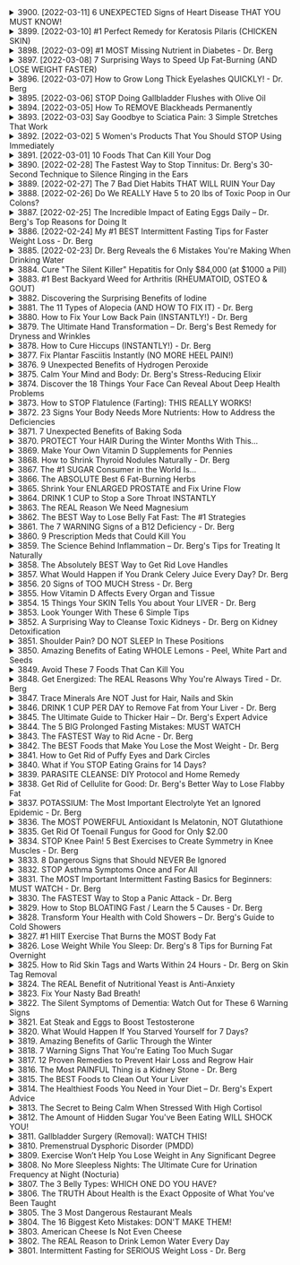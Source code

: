 <details>
<summary>3900. [2022-03-11] 6 UNEXPECTED Signs of Heart Disease THAT YOU MUST KNOW!</summary><br>

<a href="https://www.youtube.com/watch?v=bzAW-SNZj8A" target="_blank">
    <img src="https://img.youtube.com/vi/bzAW-SNZj8A/maxresdefault.jpg" 
        alt="[Youtube]" width="200">
</a>

### 小節歸納

#### 1. 核心主題  
- 心臟病是全球死亡率最高的疾病之一，需重視其早期症狀和預防。

#### 2. 主要觀念  
- **代償性心力衰竭**：初期無明顯症狀，但身體會通過增加血壓、保留鈉和水分來補償。常見症狀包括高血壓。
- **非代償性心力衰竭**：當心臟無法再代償時，會出現明顯症狀，如浮腫、呼吸困難等。

#### 3. 症狀（尤其是意外症狀）  
- 左臂或胸痛、背部疼痛。
- 咳嗽（因血液回流至肺部）。
- 白癡或记忆減退（心臟問題導致腦部供血不足）。
- 排尿量減少（身體保留鈉和水分）。
- 睡眠不足增加心臟病風險。

#### 4. 啓示與建議  
- **睡眠的重要性**：充足睡眠可降低心臟病風險，研究顯示午間小憩有益。
- **飲食調整**：
  - 減少精制碳水化合物攝取，避免氧化損傷和維生素E耗竭。
  - 补充tocatrinos（更高效的维生素E）以保護心血管健康。
  - 增加富含vitamin K2的食物攝取，有助於調控鈣質分布，保持動脈彈性。
- **低碳水飲食**：建議採用 ketogenic 饮食模式，改善心臟功能。

#### 5. 結論  
- 心臟病的早期防治需重視生活方式調整和營養補充。充足睡眠、健康飲食（如低碳水化合物飲食）和補充關鍵維生素（如vitamin E 和 K2）是降低風險的有效方法。

---

### 全文摘要

本文探討了心臟病作為全球主要殺手的背景下，其早期症狀及預防策略。文章強調了代償性與非代償性心力衰竭的概念，並指出睡眠不足、精制碳水化合物攝取過量等危險因素。建議通過增加睡眠時間、採用低碳水化合物飲食（如ketogenic diet）、補充tocatrinos和vitamin K2等方式來改善心血管健康。全文強調了生活方式調整和營養干預在心臟病防治中的重要性，並鼓勵讀者參考相關成功案例以獲得更多啟發。
</details>

<details>
<summary>3899. [2022-03-10] #1 Perfect Remedy for Keratosis Pilaris (CHICKEN SKIN)</summary><br>

<a href="https://www.youtube.com/watch?v=ZOIY8LfgKGI" target="_blank">
    <img src="https://img.youtube.com/vi/ZOIY8LfgKGI/maxresdefault.jpg" 
        alt="[Youtube]" width="200">
</a>

### 文章整理：角質瘤（Keratosis Pilaris）的成因與解決方案

#### 1. 核心主題  
- 角質瘤（Keratosis Pilaris, KP）是一种常见的皮肤问题，表现为皮肤粗糙、 bumps on the arms and legs.  
- 文章探讨了KP的成因及其与代谢和激素因素的关系，并提出了解决方法。

#### 2. 主要觀念  
- KP与高胰岛素血症（hyperinsulinemia）、omega-6脂肪酸过量、维生素A缺乏以及雌激素 dominance密切相关。  
- KP的发生涉及炎症反应，需通过调节饮食和补充特定营养素来改善。

#### 3. 問題原因  
- **代谢因素**：  
  - 高胰岛素血症：与高碳水化合物饮食、频繁进食、压力（导致皮质醇升高）及omega-6脂肪酸过量有关。  
- **脂肪酸失衡**：  
  - 过量摄入omega-6脂肪酸（如玉米油、豆油、菜籽油），导致omega-6与omega-3的比例失衡，引发炎症。  
- **维生素缺乏**：  
  - 维生素A缺乏影响皮肤健康，导致角质代谢异常。  
- **激素因素**：  
  - 雌激素 dominance（如服用避孕药或怀孕）可能加重KP。

#### 4. 解决方法  
- **补充cod肝油**：  
  - 富含omega-3脂肪酸、维生素A和D，有助于降低omega-6/omega-3比例、改善皮肤健康、抗炎及调节胰岛素水平。  
- **调整饮食**：  
  - 减少高碳水化合物食物和加工食品的摄入，避免频繁进食。  
  - 减少omega-6脂肪酸的摄入，增加omega-3脂肪酸（如鱼油、亚麻籽油）的摄取。  
- **管理压力**：  
  - 通过运动、冥想等方式减轻压力，降低皮质醇和胰岛素水平。  
- **改善肝脏健康**：  
  - 优化肝脏功能有助于调节激素和代谢。

#### 5. 健康建議  
- 使用高品質cod肝油（可通过 capsules form服用）。  
- 调整饮食结构，减少omega-6脂肪酸的摄入，增加omega-3脂肪酸。  
- 管理压力，保持心理健康。  
- 监测激素变化（如避孕药使用）对皮肤的影响。

#### 6. 結論  
- KP不仅是皮肤问题，更反映体内代谢和激素失衡。通过补充cod肝油、调整饮食及生活方式，可以有效改善症状并预防复发。
</details>

<details>
<summary>3898. [2022-03-09] #1 MOST Missing Nutrient in Diabetes - Dr. Berg</summary><br>

<a href="https://www.youtube.com/watch?v=P-z4_d0BAPE" target="_blank">
    <img src="https://img.youtube.com/vi/P-z4_d0BAPE/maxresdefault.jpg" 
        alt="[Youtube]" width="200">
</a>

### Introduction  
- The article discusses the importance of potassium in managing blood sugar levels, particularly for individuals with diabetes.  
- It highlights how potassium deficiency can contribute to health issues and how increasing potassium intake can help stabilize blood sugars and reduce reliance on medication.  

---

### Key Concepts  
1. **Role of Potassium**:  
   - Potassium is essential for maintaining proper electrolyte balance and supporting cellular function, particularly in muscle and nerve cells.  
   - It plays a critical role in regulating blood sugar levels by influencing insulin sensitivity and glucose metabolism.  

2. **Diabetes and Potassium Deficiency**:  
   - Diabetic individuals often experience potassium deficiency due to factors like stress, diuretics, and high cortisol levels.  
   - Chronic conditions such as diabetes exacerbate potassium depletion, leading to unstable blood sugar levels.  

3. **Sources of Potassium**:  
   - High-potassium foods include avocados, melons, leafy greens (e.g., spinach), beet tops, and electrolyte powders (if free from hidden sugars).  

---

### Causes of Potassium Deficiency  
1. **Dietary Factors**:  
   - Limited intake of potassium-rich foods such as vegetables and fruits.  
   - Relying on processed foods that are low in potassium.  

2. **Medications**:  
   - Diuretics prescribed for high blood pressure can lead to potassium loss.  

3. **Stress**:  
   - High cortisol levels due to chronic stress contribute to potassium depletion.  

4. **Exercise**:  
   - Intense physical activity increases sweat and urine loss, leading to potassium deficiency.  

---

### Solutions and Recommendations  
1. **Increase Potassium Intake**:  
   - Incorporate potassium-rich foods into the diet, such as avocados, leafy greens, and melons (if tolerated).  
   - Consider high-quality electrolyte powders that do not contain hidden sugars or maltodextrin.  

2. **Monitor Blood Sugar Levels**:  
   - Regularly monitor blood sugar levels to assess the impact of dietary changes and potassium supplementation.  

3. **Avoid Hidden Sugars**:  
   - Be cautious of processed foods and supplements (e.g., electrolyte powders) that may contain hidden sugars or low-quality additives.  

4. **Consult Healthcare Providers**:  
   - Work with healthcare professionals to address underlying conditions, such as high blood pressure or diabetes, that may contribute to potassium deficiency.  

---

### Conclusion  
- Potassium is a vital mineral for maintaining stable blood sugar levels and overall health, especially for individuals with diabetes.  
- Addressing potassium deficiency through dietary changes and targeted supplementation can help reduce reliance on medication and improve long-term health outcomes.  
- Further research and awareness are needed to emphasize the importance of potassium in managing chronic conditions like diabetes.
</details>

<details>
<summary>3897. [2022-03-08] 7 Surprising Ways to Speed Up Fat-Burning (AND LOSE WEIGHT FASTER)</summary><br>

<a href="https://www.youtube.com/watch?v=yKx8GaMWX9o" target="_blank">
    <img src="https://img.youtube.com/vi/yKx8GaMWX9o/maxresdefault.jpg" 
        alt="[Youtube]" width="200">
</a>

### 文章整理：促進脂肪燃燒與整體健康的關鍵策略

#### 核心主題
- 本文探討了多種促進脂肪燃燒和改善整體健康的策略，涵蓋飲食調整、生活習慣及營養攝取等方面。
- 强調通過科學方法改進代謝功能和胰島素抵抗，以實現持久的體重管理和健康提升。

#### 主要觀念
1. **酮genesis Diet (生酮飲食) 的重要性**
   - 生酮飲食作為一種有效的脂肪燃燒策略，通過降低碳水化合物攝取來提高酮体水平。
2. **Intermittent Fasting（間歇性斷食）的作用**
   - 间歇性断食可增強代謝健康，改進胰島素敏感性，並促進脂肪適應。
3. **Nutrient-Dense Foods（營養密集食物）的價值**
   - 擁有豐富nutrients的食物能幫助提高整體健康，並在不增加卡路里攝取的情況下實現減重。

#### 問題原因
1. **現代飲食結構的劣勢**
   - 西式飲食常缺乏營養密度，導致代謝失衡和肥胖問題。
2. **斷食初期的挑戰**
   - 初學者在斷食過程中易受 cravings 和能量不足影響，降低堅持意願。
3. **生酮飲食的誤用**
   - 遊牧式酮 genesis（dirty keto）忽略了食物品質，可能對健康造成隱性危害。

#### 解決方法
1. **優化生酮飲食計劃**
   - 初期增加脂肪攝取以延長斷食時間，提升身體適應能力。
   - 中后期減少額外脂肪添加，逐步降低依賴。
2. **策略性地實施間歇性斷食**
   - 適當延长 fasting period 以激發 fat oxidation 和代謝修復。
3. **選擇高營養密度食物**
   - 縮別優質蛋白源、健康脂肪和微量營養素豐富的食物，避免低nutrient-density食品。
4. **監測進度並保持一致性**
   - 使用血酮試紙等工具追蹤代謝變化，確保飲食計劃的連續性。

#### 健康建議
1. **初期斷食支持**
   - 推荐在斷食初期攝取足夠脂肪以提供能量來源，避免因能量不足而中斷計劃。
2. **生酮飲食的階段性調整**
   - 初期增加脂肪攝取，中期逐步降低，最終達到 fat adaptation。
3. **均衡營養攝取**
   - 選擇高品質食物，確保微量營養素充足，避免因營養不足影響健康。

#### 結論
- 本文強調了科學飲食和生活方式在脂肪燃燒和整體健康中的關鍵作用。
- 通過合理的生酮飲食、間歇性斷食和優質營養攝取，可有效改善代謝功能，實現持久的體重管理和健康目標。
</details>

<details>
<summary>3896. [2022-03-07] How to Grow Long Thick Eyelashes QUICKLY! - Dr. Berg</summary><br>

<a href="https://www.youtube.com/watch?v=YhNPTRKLHXc" target="_blank">
    <img src="https://img.youtube.com/vi/YhNPTRKLHXc/maxresdefault.jpg" 
        alt="[Youtube]" width="200">
</a>

### 核心主題  
- 論述眼睫毛生長與營養因素之間的關聯，特別是微量礦物質（尤其是鋅）和某些特定成分（如沒食子酸、蓖麻油）在促進眼睫毛生長中的作用。

---

### 主要觀念  
1. **關鍵分子的作用**：前列腺素F2α（PGF2α）是一種與毛髮生長密切相關的信號分子，其缺乏會導致眼睫毛稀疏或掉落。  
2. **微量礦物質的重要性**：鋅是合成前列腺素F2α的必需元素，且參與多個生理過程，包括免疫功能、皮膚健康和激素生成。  
3. **天然成分的功效**：沒食子酸（Resorcinol）和蓖麻油被證實可以補充前列腺素 deficiencies，促進眼睫毛的生長和增厚。

---

### 問題原因  
1. **微量礦物質缺乏**：鋅攝取不足會影響前列腺素F2α的合成，導致眼睫毛健康問題。  
2. **前列腺素 deficiency**：由鋅缺乏或某些藥物（如阿司匹林）引起的前列腺素 deficiency 會抑制毛髮生長。  

---

### 解決方法  
1. **補充鋅劑**：通過均衡飲食或高品質的微量礦物質補充劑來攝取足夠的鋅，以支持前列腺素F2α的合成。  
2. **使用沒食子酸**：該成分可幫助補充前列腺素 deficiency，促進眼睫毛生長。  
3. **外用蓖麻油**：作為一種天然 moisturizer 和護理產品，蓖麻油被廣泛用於改善眼睫毛健康。  

---

### 健康建議  
1. **飲食調整**：增加富含鋅的食物攝取，如瘦肉、家禽、海產（特別是牡蠣）、豆類和堅果。  
2. **選擇高品質補充劑**：優先選用含有豐富微量礦物質的補充劑，而非單一成分產品。  
3. **外用護理**：定期使用蓖麻油塗抹眼睫毛根部，以促進生長和增厚。  

---

### 總結  
本文強調了微量礦物質（尤其是鋅）和特定天然成分在改善眼睫毛健康中的重要作用。通過補充這些關鍵營養素並配合外用護理，可以有效解決因前列腺素 deficiency 和微量元素缺乏導致的眼睫毛問題。
</details>

<details>
<summary>3895. [2022-03-06] STOP Doing Gallbladder Flushes with Olive Oil</summary><br>

<a href="https://www.youtube.com/watch?v=8v9zz0f6Iz4" target="_blank">
    <img src="https://img.youtube.com/vi/8v9zz0f6Iz4/maxresdefault.jpg" 
        alt="[Youtube]" width="200">
</a>

### 小節整理： gallbladder flush, 石頭 flushing, 健康風險, 飲食建議, 藥物影響, 生理机制, 低脂飲食的影響, 高血糖/胰島素抵抗的影響, 慶 cortical steroid 的影響, 胆固醇藥物的影響, 肝臟健康的重要性

小節：

- **核心主題**:
    - 探讨 gallbladder flush 的效果及其对身体的影响。
    - 分析 gallstone 形成的原因及相关的健康风险。

- **主要觀念**:
    - Gallstones 形成的主要原因是膽固醇濃度过高且缺乏足夠的 bile salts。
    - 膳食中脂肪、蛋白質和胃酸能夠促進 bile 的分泌，從而幫助消化和降低 gallstone 的風險。

- **問題原因**:
    - 長期使用低脂飲食導致脂肪攝取不足，影響 bile 的正常生產與釋放。
    - 高血糖或胰島素抵抗會增加脂肪肝風險，影響 bile 的生成。
    - 慶 cortical steroid（如 prednisone）的使用會增加 gallstone 的風險。
    - 胆固醇降低藥物（如 statins）可能降低膽汁中 cholesterol 的含量，增加 gallstone 形成的可能性。

- **健康建議**:
    - 避免過量攝取低脂飲食，應適當攝入脂肪以促進 bile 的正常功能。
    - 管理血糖和胰島素水平，預防脂肪肝的形成。
    - 減少不必要的藥物使用，特別是影響 bile 生產的藥物如 prednisone 和 statins。

- **解決方法**:
    - 增加膳食中健康脂肪的攝取，如橄欖油、魚油等。
    - 使用純化的膽鹽來幫助分解和預防 gallstones。
    - 管理壓力，避免長期使用 corticosteroids。
    - 定期進行肝臟健康檢查，特別是有肥胖或糖尿病史的人群。

- **結論**:
    - Gallbladder flush 的效果有限，並且可能帶來健康風險，不應濫用。
    - 預防 gallstones 應注重大便、飲食結構的調整以及藥物使用的管理。
</details>

<details>
<summary>3894. [2022-03-05] How To REMOVE Blackheads Permanently</summary><br>

<a href="https://www.youtube.com/watch?v=LNCtw7hHTTI" target="_blank">
    <img src="https://img.youtube.com/vi/LNCtw7hHTTI/maxresdefault.jpg" 
        alt="[Youtube]" width="200">
</a>

### 重 要 文 章 紹 要

---

#### **核心主題**
本文探討了黑頭粉刺和白頭粉刺（以下簡稱為「丘疹」）的成因、加重因素及其綜合管理策略。文章強調了從內在調整入手的重要性，特別是飲食結構的改變，以降低炎症反應並改善皮膚健康。

---

#### **主要觀念**
1. **丘疹的定義與性質**：
   - 丘疹是由皮脂腺分泌過多、角蛋白堵塞及毛囊細菌感染所引起的。
   - 它們通常與炎癥反應有關，且易受外來環境因素影響。

2. **關鍵病理機制**：
   - 炎性反應：炎症是丘疹形成和惡化的核心環節。
   - 皮脂腺功能亢進：過度分泌油脂導致毛孔堵塞。
   - 氧化應激：自由基的過多生成會加重皮膚問題。

---

#### **問題原因**
1. **飲食相關因素**：
   - 高糖高澱粉類食物（精制碳水化合物）：可提高血糖水平，刺激胰島素分泌，從而誘導皮脂腺活躍。
   - 乳制品：含有多種激素及脂肪，可能加重炎症反應。
   - ω-6脂肪酸：尤其是玉米油、棉籽油等，會促進炎癥生成。

2. **其他生活方式因素**：
   - 高壓力狀態：會增加皮質醇分泌，影響皮膚健康。
   - 不當的護理習慣：如过度清潔或使用刺激性化妝品。

---

#### **解決方法**
1. **飲食調整**：
   - 減少精制碳水化合物攝取，控制血糖水平。
   - 消除乳制品，降低激素干擾。
   - 降低ω-6脂肪酸攝入，增加ω-3脂肪酸（如魚油、亞麻籽油）以平衡脂肪酸比例。

2. **功能性油脂的補充**：
   - 紫蘇油（Borage Oil）：富含γ-亞麻酸（GLA），具有抗炎作用，可幫助分解皮脂栓，降低氧化應激。

3. **生活方式改善**：
   - 管理壓力：通过運動、冥想等方式降低皮質醇水平。
   - 選擇適合的護膚產品：避免刺激性成分，保持皮膚清潔與 hydration.

---

#### **健康建議**
1. 減少精制碳水化合物攝取，如甜食、白面包等。
2. 消除乳制品，尤其是商業化 dairy 產品。
3. 替代ω-6脂肪酸為主要來源的食用油，改用橄榄油或富含ω-3的油脂。
4. 补充富含GLA的功能性油，如紫蘇油，以支持皮膚健康。
5. 增加魚類攝取，如三文魚、沙丁魚等，以獲取ω-3脂肪酸。

---

#### **結論**
丘疹的形成與炎癥反應密切相關，而飲食結構尤其是碳水化合物、乳制品及脂肪酸的比例，對皮膚健康有顯著影響。通過調整飲食、補充功能性油脂及改善生活習慣，可有效預防和治療丘疹，從而促進整體皮膚健康。

--- 

此文章強調了「治癒從內在開始」的理念，提供了具體可行的飲食與生活方式建議，為丘疹患者提供了一個 комплекс 的管理方案。
</details>

<details>
<summary>3893. [2022-03-03] Say Goodbye to Sciatica Pain: 3 Simple Stretches That Work</summary><br>

<a href="https://www.youtube.com/watch?v=Htiz00ktAM4" target="_blank">
    <img src="https://img.youtube.com/vi/Htiz00ktAM4/maxresdefault.jpg" 
        alt="[Youtube]" width="200">
</a>

### 文章整理：Sciatica 祛除三步驟法

#### 1. 核心主題
- 本文介紹了一種針對sciatica（坐骨神經痛）的三步驟治療方法，強調通過物理療法和自我護理來緩解症狀。

#### 2. 主要觀念
- Sciatica是一種由坐骨神經受壓或炎症引起的疼痛症狀，通常影響腿部後方。
- 治疗sciatica的關鍵在於解除神經壓力並恢復周圍組織的功能。

#### 3. 問題原因
- 坐骨神經受壓：可能由於椎間盤突出、 позвоночникаxia錯位或肌肉痙攣等原因。
- 神經炎症：導致神經敏感和疼痛擴散。

#### 4. 解決方法
##### 第一步驟：解除椎體壓力
- **目的**：通過調整椎骨位置來減輕坐骨神經的壓力。
- **執行方式**：
  - 使用指 pressure 在sciatica 神經出口處（通常是骶髂關節附近）施加穩定性按壓。
  - 持續數秒至疼痛緩解。

##### 第二步驟：刺激對側神經
- **目的**：激發神經的自我修復機制，平衡神經功能。
- **執行方式**：
  - 在對側臀部和腿部後方施加壓力，從骶髂關節開始向下按摩至腳踝。
  - 重點按壓敏感區域，以促進神經恢復。

##### 第三步驟：拉伸受影響的肌肉群
- **目的**：放鬆痙攣的肌肉，增加活動範圍。
- **執行方式**：
  - 拉伸手術側的股四頭肌（大腿前方肌肉），每次保持5秒鐘，重複五次。

#### 5. 健康建議
- **姿勢管理**：避免久坐或長時間保持同一姿勢，定期活動身體。
- **運動習慣**：進行低衝擊力的有氧運動，如游泳或騎車，以增強核心肌群並改善姿勢。
- **飲食調整**：攝取富含omega-3脂肪酸的食物，以降低炎症反應。

#### 6. 結論
- 本文提供了一種針對sciatica 的三步驟自我治療法，結合物理療法和健康生活習慣，可有效緩解症狀並預防復發。
- 治疗過程中需注意個體差異，必要時應諮詢專業醫療人員。
</details>

<details>
<summary>3892. [2022-03-02] 5 Women's Products That You Should STOP Using Immediately</summary><br>

<a href="https://www.youtube.com/watch?v=N0OLVZDKGcE" target="_blank">
    <img src="https://img.youtube.com/vi/N0OLVZDKGcE/maxresdefault.jpg" 
        alt="[Youtube]" width="200">
</a>

### 文章整理：有毒婦女用品的危害與替代方案

#### 核心主題
- **有毒婦女用品的健康危害**  
  - 描述了五種常見婦女用品中存在的有害化學物質及其潛在風險。
- **非毒性替代品的重要性**  
  - 强調尋找和使用安全、非毒性的產品以降低健康風險。

#### 主要觀念
1. **有毒婦女用品的危害**  
   - 活性化妝品（如緊致粉、指甲 polish 和去甲油）含有有害化學物質，可能導致神經系統 toxicity 和生殖器官損害。
   - 私密清潔產品破壞陰道菌群平衡，增加感染和婦科疾病的風險。
   - 化學脫毛劑和永久性染髮劑含有可能致癌的化學物質。

2. **健康危害的原因**  
   - 每日使用這些產品可能導致長期健康問題，如癌症、生殖系統紊亂和免疫功能下降。

3. **防禦措施與替代方案**  
   - 採用生態友好的非毒性產品。
   - 使用乳酸菌補充劑來恢復陰道微生物平衡。
   - 選擇自然脫毛方法（如拔毛、剃毛或使用安全的家用脫毛 creams）。

#### 問題原因
1. **有害化學物質的存在**  
   - 化妝品和個人護理產品中常見有毒化學物，如甲醛、對苯二胺和叔丁基酚。
2. **微生物平衡的破壞**  
   - 私密清潔產品改變陰道 pH 值，削弱自然防禦機制。
3. **缺乏消費者教育**  
   - 消費者往往不了解所用化妝品和護理產品中的有害成分。

#### 解決方法
1. **選擇安全產品**  
   - 選擇不含 harmful additives 的化妝品。
   - 使用植物ベース的脫毛 creams 和自然染髮劑。
2. **恢復陰道健康**  
   - 使用乳酸菌補充劑來重建陰道菌群平衡。
3. **限製有毒產品的使用**  
   - 减少使用永久性染髮劑，選擇漂白或 temporary 染色方法。

#### 健康建議
1. **閱讀成分標籤**  
   - 避免含有有害化學物質的產品。
2. **諮詢專業意見**  
   - 請教醫生或皮膚科醫生關於化妝品和護理用品的安全性。
3. **保持健康生活方式**  
   - 確保充足的睡眠、均衡飲食和定期運動，以增強免疫系統。

#### 總結
- **健康風險的嚴重性**  
  - 長期使用有毒婦女用品可能導致 serious 健康問題。
- **消費者責任的重要性**  
  - 消費者應主動尋找安全產品並避免有害成分。
- **未來行動方向**  
  - 推動更多研究和教育，幫助消費者做出更健康的選擇。

這篇文章強調了有毒婦女用品的潛在風險，並提供了實用的替代方案和健康建議，以幫助消費者降低健康風險。
</details>

<details>
<summary>3891. [2022-03-01] 10 Foods That Can Kill Your Dog</summary><br>

<a href="https://www.youtube.com/watch?v=apxk9RAEtAE" target="_blank">
    <img src="https://img.youtube.com/vi/apxk9RAEtAE/maxresdefault.jpg" 
        alt="[Youtube]" width="200">
</a>

### 核心主題
- 狗狗的飲食安全：介紹10種對狗狗有毒的食物和物質，強調主人需注意狗狗接觸這些物品的風險。

### 主要觀念
1. **食物毒性**：某些常見食物對人類無害，但對狗狗可能致命，原因是其代謝系統差異。
2. **環境管理**：家中的食品存放需妥善處理，以防止狗狗誤食有害物質。

### 問題原因
- 狗狗的消化和代謝能力與人類不同，導致某些食物成分成為毒素。
- 部分有毒物質在日常生活中常見，易被忽視其危害性。

### 解决方法
1. **識別有毒物質**：了解哪些食物對狗狗有害，如牛油果、咖啡、巧克力等。
2. **環境控制**：
   - 妮藏 Toxic Foods (如可可、raisins)。
   - 避免讓狗狗接觸酒精、鹽分過高的食品。
3. **急救措施**：若狗狗誤食有毒物質，立即就醫或聯絡獸醫師。

### 健康建議
1. 教育主人關於 Toxic Foods 的知識，防止意外發生。
2. 定期檢查家中是否有潛在危險的食品和物質。
3. 確保狗狗的食物來源安全，避免攝取人類食物。

### 具體實例
- **Avocado**：含毒物Persin，主要存在於果皮、果核及外層組織。
- **Chocolate**：含咖啡因及可可鹼（Theobromine），尤其是黑巧克力和烘焙ocolate毒性更高。
- **Grapes/Raisins**：含塔塔酸（Tartaric Acid），導致腎臟 failure。
- **Xylitol**：常見於無糖食品，會嚴重降低血糖，甚至致命。

### 結論
狗狗的飲食安全不容忽視，主人需提高對有毒食物的警覺性，妥善管理家中環境，並在緊急情況下採取適當措施。教育和預防是保障狗狗健康的关键。
</details>

<details>
<summary>3890. [2022-02-28] The Fastest Way to Stop Tinnitus: Dr. Berg's 30-Second Technique to Silence Ringing in the Ears</summary><br>

<a href="https://www.youtube.com/watch?v=3MDO8KB3zjk" target="_blank">
    <img src="https://img.youtube.com/vi/3MDO8KB3zjk/maxresdefault.jpg" 
        alt="[Youtube]" width="200">
</a>

### 文章重點整理

#### 核心主題
- **耳鳴（Tinnitus）** 的治療方法及其神經系統相關性。

---

#### 主要觀念
1. 耳鳴是一種感知聲音的主觀體驗，並非由外界聲源引起。
2. 耳鳴與聽覺神經及大腦聽覺皮層的功能異常有關。
3. 傳統治療方法可能有限，需探索其他可行方案。

---

#### 問題原因
1. **聽覺神經系統 malfunction**：耳鳴的根源在於第八cranial nerve（聽覺神經）與大腦聽覺 cortex 之間的信號傳遞異常。
2. **神經可塑性失衡**：長期耳鳴可能导致听覺神經的可塑性失衡，進而影響聲音處理能力。

---

#### 解決方法
1. **指節叩擊法（Tapping Technique）**：
   - 位置： occiput骨（後頭部 ridge）。
   - 方法：用指腹輕輕叩擊該區域，重複20次為一組，每日可執行多組。
   - 覺察效果：評分（0-10），連續評估直到耳鳴明顯減輕。

2. **benhofotamine（神經保護劑）**：
   - 前身為B族維生素。
   - 功能：改善神經功能，特別是有神經病變或胰島素抵抗的患者。

---

#### 健康建議
1. 耳鳴患者應及時就醫，查明病因。
2. 測試指節叩擊法並記錄變化，為治療提供數據支持。
3. 配合營養補充（如benhofotamine）以改善神經功能。

---

#### 結論
1. 指節叩擊法有效緩解部分患者的耳鳴症狀。
2. 耳鳴的治療需個體化，根據病因選擇合適方案。
3. 雖然此方法並非對所有患者有效，但值得試驗並結合其他治療手段。

---

### 全文要旨
本文介紹了耳鳴的成因、提出了一種新型的指節叩擊療法及其效果，並建議在必要時使用神經保護劑如benhofotamine。文章強調了個體化治療的重要性，並呼籲患者記錄症狀變化以評估療效。
</details>

<details>
<summary>3889. [2022-02-27] The 7 Bad Diet Habits THAT WILL RUIN Your Day</summary><br>

<a href="https://www.youtube.com/watch?v=0cQ_OSagZ1I" target="_blank">
    <img src="https://img.youtube.com/vi/0cQ_OSagZ1I/maxresdefault.jpg" 
        alt="[Youtube]" width="200">
</a>

### 文章整理：健康生活習慣的核心要素與改進策略

#### 1. 核心主題
- **健康生活的基石**：良好的生活習慣對整體健康和 wellbeing 負有重要影響。
- **常見不良習慣及其影響**：探討多種不良習慣，包括飲食、作息及環境因素，並分析其對健康的負面影響。

#### 2. 主要觀念
- **飲食習慣的重要性**：
  - 避免夜間零食，以維持血糖穩定和酮症狀態。
  - 最後一餐建議富含營養，避免空 calorie 食物。
  
- **光線曝露的影響**：
  - 藍光暴露干擾褪黑激素分泌，影響睡眠品質。
  - 紫外線及紅外線的平衡對健康的重要性。

- **外界環境因素**：
  - 外食風險：潛藏的有害添加物（如MSG）和高omega-6脂肪攝取。
  - 購物時的飢餧效應： Hunger 导致購買不當食物。

#### 3. 問題原因
- **不良飲食習慣**：
  - 夜間零食導致血糖波動和胰島素抵抗。
  
- **光線干擾**：
  - 藍光抑制褪黑激素，影響睡眠結構。
  
- **環境暴露**：
  - 餐館食品常含不健康成分，增加身體負擔。

#### 4. 解決方法
- **飲食調整**：
  - 減少夜間零食攝取，建議最後一餐食用富含營養的食物。
  
- **光線管理**：
  - 减少白天藍光曝露，尤其避免睡前使用電子產品。
  
- **環境控制**：
  - 自備健康食材外出就餐，降低隱性風險。

#### 5. 健康建議
- **飲食策略**：
  - 選擇營養密度高的食物，避免空 calorie 摂取。
  - 減少夜間零食，保持血糖穩定。

- **光線曝露**：
  - 多接觸自然光以促進褪黑激素分泌。
  - 使用防藍光眼鏡或 설정螢幕滤色器來降低藍光干擾。

- **購物習慣**：
  - 食前進食，避免飢餧導致的衝動性購買。
  
- **就規則**：
  - 睡前三十分鐘關閉電子產品，創造無光環境。

#### 6. 結論
- 良好的生活習慣需要多方面的調整與堅持。從飲食、作息到環境管理，每個環節都至關重要。透過了解問題的來源和影響，可更有針對性地制定改善策略，提升整體健康水平。
</details>

<details>
<summary>3888. [2022-02-26] Do We REALLY Have 5 to 20 lbs of Toxic Poop in Our Colons?</summary><br>

<a href="https://www.youtube.com/watch?v=D1PmXfvCRd4" target="_blank">
    <img src="https://img.youtube.com/vi/D1PmXfvCRd4/maxresdefault.jpg" 
        alt="[Youtube]" width="200">
</a>

### 文章整理與結構化匯整

---

#### **核心主題**
- 肠道健康与消化系统的动态活动。
- 解除便秘和腹泻的关键在于饮食调整。
- 微生物群、纤维摄入及 bile salts 对消化的重要性。

---

#### **主要觀念**
1. **腸道微生態平衡**：  
   - 益生菌（如 Sauerkraut 和 Kefir）有助于维持肠道微生物群的多样性。  
   - 肠道中的微生物将未被吸收的食物残渣转化为短链脂肪酸，为结肠提供能量，并调节血糖水平。

2. **消化系统的分區功能**：  
   - 小腸負責吸收營養素（如胺基酸、脂肪酸、維生素和礦物質）。  
   - 大腸則利用微生物發酵未被吸收的碳水化合物，並重吸收水分和鹽分。  

3. **消化液的作用**：  
   - 胆汁鹽由肝臟產生，幫助消化脂肪，並為大便提供顏色（棕色）。缺乏膽汁鹽可能導致便秘或大便顏色變淡。  
   - 水分重吸收影響糞便的形狀和 consistency。

4. **膳食纖維的重要性**：  
   - 多樣化的蔬菜纖維可促進腸道蠕動和微生物多樣性，預防便秘。  

---

#### **問題原因**
1. **飲食不良**：  
   - 過於依賴精制食品和缺乏膳食纖維會干擾腸道蠕動和微生物平衡。  
   - 持續攝入高碳水化合物可能導致胰腺疲勞，影響消化酶的分泌。

2. **膽汁鹽不足**：  
   - 肝臟功能受影響（如脂肪肝）可能导致膽汁鹽生成不足，進而影響脂肪 digestion 和腸道健康。

3. **胃酸缺乏**：  
   - 隨著年齡增長或其他健康問題，胃酸分泌可能不足，影響食物消化和營養吸收。  

4. **微生物失衡**：  
   - 益生菌不足或有害菌過多會擾亂腸道功能，導致 constipation 或其他消化問題。

---

#### **解決方法**
1. **飲食調整**：  
   - 增加蔬菜攝取，特別是高纤维蔬菜（如菠菜、西兰花和羽衣甘蓝）。  
   - 确保飲食中包含多種纖維來源以促進微生物多樣性。  

2. **增加膽汁鹽**：  
   - 通過攝取健康脂肪和瘦肉蛋白刺激肝臟生成更多膽汁鹽。  

3. **補充益生菌**：  
   - 通過食物（如 Sauerkraut 和 Kefir）或高品質益生菌サプリメント來恢復腸道微生物平衡。  

4. **改善胃酸分泌**：  
   - 遊離食鹽攝取可幫助增強胃酸生產，但需注意不過量。  

5. **使用自然通便劑**：  
   - 如果飲食調整和益生菌無效，可以考慮使用.herbal laxatives（如loe vera或芦荟）來輕度促進腸道蠕動。

---

#### **健康建議**
1. 定期攝取多種蔬菜以維持腸道微生物的多樣性。  
2. 減少精制糖和高碳水化合物食物，以避免胰腺疲勞和消化酶不足。  
3. 確保足夠的膽汁鹽攝入，以促進脂肪 digestion 和腸道健康。  
4. 考慮補充益生菌サプリメント，但選擇能夠耐胃酸的高品質產品。  
5. 如果 constipation 持續存在，檢查肝臟功能和膽汁鹽水平。  

---

#### **結論**
- 解除便秘或腹泻的核心在於飲食的調整和腸道健康的維護。  
- 膳食纖維、益生菌、膽汁鹽和胃酸都是影響腸道健康的關鍵因素。  
- 適當的飲食和補充劑可以有效改善消化系統的功能，但需根據個人情況調整。
</details>

<details>
<summary>3887. [2022-02-25] The Incredible Impact of Eating Eggs Daily – Dr. Berg's Top Reasons for Doing It</summary><br>

<a href="https://www.youtube.com/watch?v=--Rx7EZyC7s" target="_blank">
    <img src="https://img.youtube.com/vi/--Rx7EZyC7s/maxresdefault.jpg" 
        alt="[Youtube]" width="200">
</a>

### 核心主題  
- EGGS AS A NUTRITIONAL SUPERFOOD  
- THE HEALTH BENEFITS AND MISCONCEPTIONS SURROUNDING EGG CONSUMPTION  

---

### 主要觀念  
1. **NUTRITIONAL COMPOSITION OF EGGS**  
   - Eggs are rich in high-quality protein, essential amino acids, and various vitamins (A, D, K2) and minerals.  
   - They contain significant amounts of choline, carotenoids (lutein and zeaxanthin), and B vitamins.  

2. **HEALTH BENEFITS OF EGGS**  
   - Eggs improve brain function due to choline content.  
   - They support cardiovascular health by increasing HDL cholesterol and providing vitamin K2, which prevents arterial calcification.  
   - Eggs enhance eye health through carotenoids like lutein and zeaxanthin.  

3. **MYTHS AND MISCONCEPTIONS**  
   - Early studies linking egg consumption to heart disease were flawed due to methodological weaknesses.  
   - Eggs do not significantly raise LDL cholesterol in most individuals.  

---

### 問題原因  
- Previous studies suggesting a link between egg consumption and heart disease relied on weak methodologies, such as poorly designed questionnaires, leading to misleading conclusions.  
- Misunderstandings about the role of dietary cholesterol in heart health have contributed to negative perceptions of eggs.  

---

### 解決方法  
1. **CHOOSING QUALITY EGGS**  
   - Opt for free-range or pastured eggs to ensure higher nutrient content (e.g., omega-3 fatty acids and carotenoids).  

2. **CORRECT PREPARATION METHODS**  
   - Preserve nutritional value by avoiding excessive heat; poaching, over-easy, or gentle scrambling are recommended.  

---

### 健康建議  
1. **INCLUSION IN DIETS**  
   - Include 1-3 eggs daily depending on individual needs and health considerations.  

2. **COOKING TECHNIQUES**  
   - Use methods like poaching or gentle scrambling to maintain nutrient integrity.  

3. **ADDRESSING CHOLESTEROL CONCERNS**  
   - Focus on overall dietary patterns rather than singling out eggs; most people can safely consume eggs without negative health impacts.  

---

### 結論  
- Eggs are a nutrient-dense food offering numerous health benefits, particularly for brain and eye health, as well as cardiovascular function.  
- Previous concerns about egg consumption have been largely unfounded, and eggs should be considered a healthy addition to most diets when consumed in moderation and prepared properly.
</details>

<details>
<summary>3886. [2022-02-24] My #1 BEST Intermittent Fasting Tips for Faster Weight Loss - Dr. Berg</summary><br>

<a href="https://www.youtube.com/watch?v=KVmSxe5tYKg" target="_blank">
    <img src="https://img.youtube.com/vi/KVmSxe5tYKg/maxresdefault.jpg" 
        alt="[Youtube]" width="200">
</a>

### 文章整理：間歇性斷食與酮egenic飲食的綜合應用

#### 核心主題
- **間歇性斷食（Intermittent Fasting）** 與 **酮egenic飲食（Ketogenic Diet）** 的結合，用於改善代謝健康、肥胖症及 insulin resistance。
- 强調健康生活方式的重要性，特別是 nutrient-dense 食物的攝取。

#### 主要觀念
1. **Insulin Resistance 的影響**
   - 大部分人存在不同程度的胰島素抵抗，但常未被診斷。
   - 高碳水化合物飲食和不規則進餐模式加重 insulin resistance。
2. **酮egenic飲食的作用**
   - 低碳水化合物飲食能降低血糖水平，改善胰島素敏感性。
   - 酮體的生成促進脂肪燃燒，提升代謝健康。
3. **間歇性斷食的效果**
   - 拉長禁食時間（如16-20小時）可增強斷食效果。
   - 23小時斷食（OMAD，One Meal A Day）進一步提升代謝修復和脂肪適應能力。

#### 問題原因
- **現代飲食習慣**
  - 高糖、高精製碳水化合物攝取過量，導致胰島素抵抗。
  - 外食頻繁，食物營養密度低，且含大量不健康脂肪（如omega-6 和大豆油）。
- **缺乏運動與久坐**
  - 現代生活模式降低能量消耗，影響胰島素敏感性。

#### 解決方法
1. **飲食調整**
   - 採用酮egenic飲食：限制碳水化合物攝取，增加健康脂肪和蛋白質。
   - 控制餐次：避免頻繁進食，推薦每日一至兩餐。
2. **間歇性斷食**
   - 初期可從16小時禁食開始，逐步提升至20-23小時。
   - 選擇每日一餐（OMAD）以最大限度地增強斷食效果。
3. **飲食質控**
   - 自制餐點，選擇 nutrient-dense 食物，如蛋、鮭魚、草饲牛肉和大量蔬菜。
   - 避免外食，減少不健康油脂攝入。

#### 健康建議
1. **逐步實施計劃**
   - 從短時間禁食開始（如12小時），逐步增加禁食時長。
   - 減少碳水化合物攝取，初期可能需要低GI食物過渡。
2. **監測與調整**
   - 定期追蹤血糖、血胰島素和酮體水平。
   - 根據進展調整飲食結構，避免短期脫軌影響長期效果。
3. **生活方式整合**
   - 結合運動，特別是力量訓練，增肌促代謝。
   - 保持充足睡眠，管理壓力，以維持整體健康。

#### 總結
- 間歇性斷食和酮egenic飲食的結合能有效改善胰島素抵抗，促進脂肪燃燒。
- 健康的生活方式需注重飲食質控、規律禁食和適當運動。
- 減輕型肥胖或代謝症患者尤其受益於此方法，但需長期堅持並根據個人情況調整。
</details>

<details>
<summary>3885. [2022-02-23] Dr. Berg Reveals the 6 Mistakes You're Making When Drinking Water</summary><br>

<a href="https://www.youtube.com/watch?v=yu9xzxRXuB4" target="_blank">
    <img src="https://img.youtube.com/vi/yu9xzxRXuB4/maxresdefault.jpg" 
        alt="[Youtube]" width="200">
</a>

### 文章要點整理

#### 1. 飲水過量（Hyponatremia 的風險）
- **核心主題**：飲水過多可能導致低血鈉症（Hyponatremia）。
- **主要觀念**：
  - 遇到強迫大量飲水，尤其是缺乏電解質的情況下，會稀釋血液中的鹽分。
  - 雖然hydration很重要，但須注意飲水量的適當性。
- **問題原因**：過量飲水導致血鈉濃度下降，引發脫水症狀。
- **健康建議**：
  - 警惕強迫大量飲水的行為。
  - 確保飲水中包含足夠的電解質。

#### 2. 電解質平衡（Potassium 和 Sodium 的相互作用）
- **核心主題**：電解質不平衡可能影響hydration 效果。
- **主要觀念**：
  - 高血鉀症若未配合足夠的鈉，可能會導致dehydration。
  - 多數人缺乏鉀，而非攝取過多。
- **問題原因**：電解質比例失衡，影響身體水分調節。
- **健康建議**：
  - 確保飲食中攝取足夠的蔬菜以補充鉀。
  - 適當攝取鹽分以維持鈉的平衡。

#### 3. 飮食與消化（Hydrochloric Acid 的影響）
- **核心主題**：飲水過量可能干擾胃酸分泌。
- **主要觀念**：
  - 饮食時大量喝水會稀釋胃酸，影響蛋白質消化。
  - 胃酸不足的人更易受影響（尤其是年長者）。
- **問題原因**：胃酸被稀釋，導致消化不良或GERD。
- **健康建議**：
  - 避免飯時大量喝水。
  - 饮食前後半小時內避免飲水。

#### 4. 冷水攝取（Vagus Nerve 的影響）
- **核心主題**：極冷的水可能干擾消化功能。
- **主要觀念**：
  - 冷水可能抑制 vegas 神經，影響消化。
  - 偏好溫和的水溫以促進消化。
- **問題原因**：寒冷刺激可能削弱消化系統功能。
- **健康建議**：
  - 選擇溫度適宜的水攝取。

#### 5. 自來水飲用（潛在的健康風險）
- **核心主題**：自來水可能存在多種有害物質。
- **主要觀念**：
  - 自來水中可能含氯、氟化物、除草劑（Glyphosate）等。
  - 存在 nanoparticles plastics 的問題。
- **問題原因**：飲用水中存在致癌和干擾荷爾蒙的化學物質。
- **健康建議**：
  - 使用高品質的水濾過器，確保飲用水的安全。

### 行動清單
1. **評估飲水量**：
   - 確保每日飲水量適當，避免強迫大量飲水。
2. **平衡電解質**：
   - 增加蔬菜攝取以補充鉀。
   - 適當攝取鹽分維持鈉的平衡。
3. **飲食與消化健康**：
   - 用餐前後半小時避免大量喝水。
   - 警惕GERD症狀，必要時諮詢醫生。
4. **調整水溫**：
   - 選擇溫度適宜的水攝取，尤其是消化系統敏感的人群。
5. **改善飲用水 quality**：
   - 安裝高品質水濾過器，去除潛在有害物質。
6. **定期檢查健康狀況**：
   - 如有疑慮，諮詢專業醫療人員進行評估。

這些行動清單能幫助讀者依照文章建議，逐步改善hydration 和整體健康。
</details>

<details>
<summary>3884. Cure "The Silent Killer" Hepatitis for Only $84,000 (at $1000 a Pill)</summary><br>

<a href="https://www.youtube.com/watch?v=WFhBpWySIyM" target="_blank">
    <img src="https://img.youtube.com/vi/WFhBpWySIyM/maxresdefault.jpg" 
        alt="[Youtube]" width="200">
</a>


</details>

<details>
<summary>3883. #1 Best Backyard Weed for Arthritis (RHEUMATOID, OSTEO & GOUT)</summary><br>

<a href="https://www.youtube.com/watch?v=KMHr18e9Nb8" target="_blank">
    <img src="https://img.youtube.com/vi/KMHr18e9Nb8/maxresdefault.jpg" 
        alt="[Youtube]" width="200">
</a>


</details>

<details>
<summary>3882. Discovering the Surprising Benefits of Iodine</summary><br>

<a href="https://www.youtube.com/watch?v=ZMaqumn5Lcc" target="_blank">
    <img src="https://img.youtube.com/vi/ZMaqumn5Lcc/maxresdefault.jpg" 
        alt="[Youtube]" width="200">
</a>


</details>

<details>
<summary>3881. The 11 Types of Alopecia (AND HOW TO FIX IT) - Dr. Berg</summary><br>

<a href="https://www.youtube.com/watch?v=iS00UfjoMXo" target="_blank">
    <img src="https://img.youtube.com/vi/iS00UfjoMXo/maxresdefault.jpg" 
        alt="[Youtube]" width="200">
</a>


</details>

<details>
<summary>3880. How to Fix Your Low Back Pain (INSTANTLY!) - Dr. Berg</summary><br>

<a href="https://www.youtube.com/watch?v=DgoF2Nr6S3A" target="_blank">
    <img src="https://img.youtube.com/vi/DgoF2Nr6S3A/maxresdefault.jpg" 
        alt="[Youtube]" width="200">
</a>


</details>

<details>
<summary>3879. The Ultimate Hand Transformation – Dr. Berg's Best Remedy for Dryness and Wrinkles</summary><br>

<a href="https://www.youtube.com/watch?v=pIB3neebwSk" target="_blank">
    <img src="https://img.youtube.com/vi/pIB3neebwSk/maxresdefault.jpg" 
        alt="[Youtube]" width="200">
</a>


</details>

<details>
<summary>3878. How to Cure Hiccups (INSTANTLY!) - Dr. Berg</summary><br>

<a href="https://www.youtube.com/watch?v=DHVAwRW10Ww" target="_blank">
    <img src="https://img.youtube.com/vi/DHVAwRW10Ww/maxresdefault.jpg" 
        alt="[Youtube]" width="200">
</a>


</details>

<details>
<summary>3877. Fix Plantar Fasciitis Instantly (NO MORE HEEL PAIN!)</summary><br>

<a href="https://www.youtube.com/watch?v=mPMvVMayCFo" target="_blank">
    <img src="https://img.youtube.com/vi/mPMvVMayCFo/maxresdefault.jpg" 
        alt="[Youtube]" width="200">
</a>


</details>

<details>
<summary>3876. 9 Unexpected Benefits of Hydrogen Peroxide</summary><br>

<a href="https://www.youtube.com/watch?v=YVkR8PCqlZY" target="_blank">
    <img src="https://img.youtube.com/vi/YVkR8PCqlZY/maxresdefault.jpg" 
        alt="[Youtube]" width="200">
</a>


</details>

<details>
<summary>3875. Calm Your Mind and Body: Dr. Berg's Stress-Reducing Elixir</summary><br>

<a href="https://www.youtube.com/watch?v=j6I6kbaJPeQ" target="_blank">
    <img src="https://img.youtube.com/vi/j6I6kbaJPeQ/maxresdefault.jpg" 
        alt="[Youtube]" width="200">
</a>


</details>

<details>
<summary>3874. Discover the 18 Things Your Face Can Reveal About Deep Health Problems</summary><br>

<a href="https://www.youtube.com/watch?v=1pTdTYpvhFk" target="_blank">
    <img src="https://img.youtube.com/vi/1pTdTYpvhFk/maxresdefault.jpg" 
        alt="[Youtube]" width="200">
</a>


</details>

<details>
<summary>3873. How to STOP Flatulence (Farting): THIS REALLY WORKS!</summary><br>

<a href="https://www.youtube.com/watch?v=roR2cqChkcM" target="_blank">
    <img src="https://img.youtube.com/vi/roR2cqChkcM/maxresdefault.jpg" 
        alt="[Youtube]" width="200">
</a>


</details>

<details>
<summary>3872. 23 Signs Your Body Needs More Nutrients: How to Address the Deficiencies</summary><br>

<a href="https://www.youtube.com/watch?v=UqLuyop6Xtc" target="_blank">
    <img src="https://img.youtube.com/vi/UqLuyop6Xtc/maxresdefault.jpg" 
        alt="[Youtube]" width="200">
</a>


</details>

<details>
<summary>3871. 7 Unexpected Benefits of Baking Soda</summary><br>

<a href="https://www.youtube.com/watch?v=4BjBPEx7OaQ" target="_blank">
    <img src="https://img.youtube.com/vi/4BjBPEx7OaQ/maxresdefault.jpg" 
        alt="[Youtube]" width="200">
</a>


</details>

<details>
<summary>3870. PROTECT Your HAIR During the Winter Months With This...</summary><br>

<a href="https://www.youtube.com/watch?v=NewR0jDwHXw" target="_blank">
    <img src="https://img.youtube.com/vi/NewR0jDwHXw/maxresdefault.jpg" 
        alt="[Youtube]" width="200">
</a>


</details>

<details>
<summary>3869. Make Your Own Vitamin D Supplements for Pennies</summary><br>

<a href="https://www.youtube.com/watch?v=YeYR1C7NMUI" target="_blank">
    <img src="https://img.youtube.com/vi/YeYR1C7NMUI/maxresdefault.jpg" 
        alt="[Youtube]" width="200">
</a>


</details>

<details>
<summary>3868. How to Shrink Thyroid Nodules Naturally - Dr. Berg</summary><br>

<a href="https://www.youtube.com/watch?v=8JVOmgCJIFs" target="_blank">
    <img src="https://img.youtube.com/vi/8JVOmgCJIFs/maxresdefault.jpg" 
        alt="[Youtube]" width="200">
</a>


</details>

<details>
<summary>3867. The #1 SUGAR Consumer in the World Is...</summary><br>

<a href="https://www.youtube.com/watch?v=C-T7UQ_ZP8M" target="_blank">
    <img src="https://img.youtube.com/vi/C-T7UQ_ZP8M/maxresdefault.jpg" 
        alt="[Youtube]" width="200">
</a>


</details>

<details>
<summary>3866. The ABSOLUTE Best 6 Fat-Burning Herbs</summary><br>

<a href="https://www.youtube.com/watch?v=rCnAdzjSm9M" target="_blank">
    <img src="https://img.youtube.com/vi/rCnAdzjSm9M/maxresdefault.jpg" 
        alt="[Youtube]" width="200">
</a>


</details>

<details>
<summary>3865. Shrink Your ENLARGED PROSTATE and Fix Urine Flow</summary><br>

<a href="https://www.youtube.com/watch?v=YU3LO6wbZAU" target="_blank">
    <img src="https://img.youtube.com/vi/YU3LO6wbZAU/maxresdefault.jpg" 
        alt="[Youtube]" width="200">
</a>


</details>

<details>
<summary>3864. DRINK 1 CUP to Stop a Sore Throat INSTANTLY</summary><br>

<a href="https://www.youtube.com/watch?v=3khcsSHeDVY" target="_blank">
    <img src="https://img.youtube.com/vi/3khcsSHeDVY/maxresdefault.jpg" 
        alt="[Youtube]" width="200">
</a>


</details>

<details>
<summary>3863. The REAL Reason We Need Magnesium</summary><br>

<a href="https://www.youtube.com/watch?v=c4IGYZ1iDUU" target="_blank">
    <img src="https://img.youtube.com/vi/c4IGYZ1iDUU/maxresdefault.jpg" 
        alt="[Youtube]" width="200">
</a>


</details>

<details>
<summary>3862. The BEST Way to Lose Belly Fat Fast: The #1 Strategies</summary><br>

<a href="https://www.youtube.com/watch?v=Eu0OokQjfgI" target="_blank">
    <img src="https://img.youtube.com/vi/Eu0OokQjfgI/maxresdefault.jpg" 
        alt="[Youtube]" width="200">
</a>


</details>

<details>
<summary>3861. The 7 WARNING Signs of a B12 Deficiency - Dr. Berg</summary><br>

<a href="https://www.youtube.com/watch?v=ChntJVuErlg" target="_blank">
    <img src="https://img.youtube.com/vi/ChntJVuErlg/maxresdefault.jpg" 
        alt="[Youtube]" width="200">
</a>


</details>

<details>
<summary>3860. 9 Prescription Meds that Could Kill You</summary><br>

<a href="https://www.youtube.com/watch?v=q91NwRzb2TM" target="_blank">
    <img src="https://img.youtube.com/vi/q91NwRzb2TM/maxresdefault.jpg" 
        alt="[Youtube]" width="200">
</a>


</details>

<details>
<summary>3859. The Science Behind Inflammation – Dr. Berg's Tips for Treating It Naturally</summary><br>

<a href="https://www.youtube.com/watch?v=J9g_LAXfS24" target="_blank">
    <img src="https://img.youtube.com/vi/J9g_LAXfS24/maxresdefault.jpg" 
        alt="[Youtube]" width="200">
</a>


</details>

<details>
<summary>3858. The Absolutely BEST Way to Get Rid Love Handles</summary><br>

<a href="https://www.youtube.com/watch?v=izF4QUF3y5o" target="_blank">
    <img src="https://img.youtube.com/vi/izF4QUF3y5o/maxresdefault.jpg" 
        alt="[Youtube]" width="200">
</a>


</details>

<details>
<summary>3857. What Would Happen if You Drank Celery Juice Every Day? Dr. Berg</summary><br>

<a href="https://www.youtube.com/watch?v=TQ5ovHN1O40" target="_blank">
    <img src="https://img.youtube.com/vi/TQ5ovHN1O40/maxresdefault.jpg" 
        alt="[Youtube]" width="200">
</a>


</details>

<details>
<summary>3856. 20 Signs of TOO MUCH Stress - Dr. Berg</summary><br>

<a href="https://www.youtube.com/watch?v=MfLC0qX2Bn0" target="_blank">
    <img src="https://img.youtube.com/vi/MfLC0qX2Bn0/maxresdefault.jpg" 
        alt="[Youtube]" width="200">
</a>


</details>

<details>
<summary>3855. How Vitamin D Affects Every Organ and Tissue</summary><br>

<a href="https://www.youtube.com/watch?v=zCmW5bLcE9s" target="_blank">
    <img src="https://img.youtube.com/vi/zCmW5bLcE9s/maxresdefault.jpg" 
        alt="[Youtube]" width="200">
</a>


</details>

<details>
<summary>3854. 15 Things Your SKIN Tells You about Your LIVER - Dr. Berg</summary><br>

<a href="https://www.youtube.com/watch?v=-e6OMbs6Wys" target="_blank">
    <img src="https://img.youtube.com/vi/-e6OMbs6Wys/maxresdefault.jpg" 
        alt="[Youtube]" width="200">
</a>


</details>

<details>
<summary>3853. Look Younger With These 6 Simple Tips</summary><br>

<a href="https://www.youtube.com/watch?v=Ds00uZKiTHo" target="_blank">
    <img src="https://img.youtube.com/vi/Ds00uZKiTHo/maxresdefault.jpg" 
        alt="[Youtube]" width="200">
</a>


</details>

<details>
<summary>3852. A Surprising Way to Cleanse Toxic Kidneys - Dr. Berg on Kidney Detoxification</summary><br>

<a href="https://www.youtube.com/watch?v=2dox4_7b64I" target="_blank">
    <img src="https://img.youtube.com/vi/2dox4_7b64I/maxresdefault.jpg" 
        alt="[Youtube]" width="200">
</a>


</details>

<details>
<summary>3851. Shoulder Pain? DO NOT SLEEP In These Positions</summary><br>

<a href="https://www.youtube.com/watch?v=gnWOGQn48pY" target="_blank">
    <img src="https://img.youtube.com/vi/gnWOGQn48pY/maxresdefault.jpg" 
        alt="[Youtube]" width="200">
</a>


</details>

<details>
<summary>3850. Amazing Benefits of Eating WHOLE Lemons - Peel, White Part and Seeds</summary><br>

<a href="https://www.youtube.com/watch?v=1Z-EOytgEhA" target="_blank">
    <img src="https://img.youtube.com/vi/1Z-EOytgEhA/maxresdefault.jpg" 
        alt="[Youtube]" width="200">
</a>


</details>

<details>
<summary>3849. Avoid These 7 Foods That Can Kill You</summary><br>

<a href="https://www.youtube.com/watch?v=VWIM33gm-FE" target="_blank">
    <img src="https://img.youtube.com/vi/VWIM33gm-FE/maxresdefault.jpg" 
        alt="[Youtube]" width="200">
</a>


</details>

<details>
<summary>3848. Get Energized: The REAL Reasons Why You're Always Tired - Dr. Berg</summary><br>

<a href="https://www.youtube.com/watch?v=tt6cQ2AslVM" target="_blank">
    <img src="https://img.youtube.com/vi/tt6cQ2AslVM/maxresdefault.jpg" 
        alt="[Youtube]" width="200">
</a>


</details>

<details>
<summary>3847. Trace Minerals Are NOT Just for Hair, Nails and Skin</summary><br>

<a href="https://www.youtube.com/watch?v=2Ze4nbRWnAM" target="_blank">
    <img src="https://img.youtube.com/vi/2Ze4nbRWnAM/maxresdefault.jpg" 
        alt="[Youtube]" width="200">
</a>


</details>

<details>
<summary>3846. DRINK 1 CUP PER DAY to Remove Fat from Your Liver - Dr. Berg</summary><br>

<a href="https://www.youtube.com/watch?v=4YcYAVAyk9E" target="_blank">
    <img src="https://img.youtube.com/vi/4YcYAVAyk9E/maxresdefault.jpg" 
        alt="[Youtube]" width="200">
</a>


</details>

<details>
<summary>3845. The Ultimate Guide to Thicker Hair – Dr. Berg's Expert Advice</summary><br>

<a href="https://www.youtube.com/watch?v=ZDiRxz95ftc" target="_blank">
    <img src="https://img.youtube.com/vi/ZDiRxz95ftc/maxresdefault.jpg" 
        alt="[Youtube]" width="200">
</a>


</details>

<details>
<summary>3844. The 5 BIG Prolonged Fasting Mistakes: MUST WATCH</summary><br>

<a href="https://www.youtube.com/watch?v=j9c6zkXr9U4" target="_blank">
    <img src="https://img.youtube.com/vi/j9c6zkXr9U4/maxresdefault.jpg" 
        alt="[Youtube]" width="200">
</a>


</details>

<details>
<summary>3843. The FASTEST Way to Rid Acne - Dr. Berg</summary><br>

<a href="https://www.youtube.com/watch?v=LYCHHYFS3gA" target="_blank">
    <img src="https://img.youtube.com/vi/LYCHHYFS3gA/maxresdefault.jpg" 
        alt="[Youtube]" width="200">
</a>


</details>

<details>
<summary>3842. The BEST Foods that Make You Lose the Most Weight - Dr. Berg</summary><br>

<a href="https://www.youtube.com/watch?v=KE7_jDm99mg" target="_blank">
    <img src="https://img.youtube.com/vi/KE7_jDm99mg/maxresdefault.jpg" 
        alt="[Youtube]" width="200">
</a>


</details>

<details>
<summary>3841. How to Get Rid of Puffy Eyes and Dark Circles</summary><br>

<a href="https://www.youtube.com/watch?v=6W1QfYYskv4" target="_blank">
    <img src="https://img.youtube.com/vi/6W1QfYYskv4/maxresdefault.jpg" 
        alt="[Youtube]" width="200">
</a>


</details>

<details>
<summary>3840. What if You STOP Eating Grains for 14 Days?</summary><br>

<a href="https://www.youtube.com/watch?v=FIgFTmThhYM" target="_blank">
    <img src="https://img.youtube.com/vi/FIgFTmThhYM/maxresdefault.jpg" 
        alt="[Youtube]" width="200">
</a>


</details>

<details>
<summary>3839. PARASITE CLEANSE: DIY Protocol and Home Remedy</summary><br>

<a href="https://www.youtube.com/watch?v=Tnpy3IwZgyI" target="_blank">
    <img src="https://img.youtube.com/vi/Tnpy3IwZgyI/maxresdefault.jpg" 
        alt="[Youtube]" width="200">
</a>


</details>

<details>
<summary>3838. Get Rid of Cellulite for Good: Dr. Berg's Better Way to Lose Flabby Fat</summary><br>

<a href="https://www.youtube.com/watch?v=0lCuHaDj5pg" target="_blank">
    <img src="https://img.youtube.com/vi/0lCuHaDj5pg/maxresdefault.jpg" 
        alt="[Youtube]" width="200">
</a>


</details>

<details>
<summary>3837. POTASSIUM: The Most Important Electrolyte Yet an Ignored Epidemic - Dr. Berg</summary><br>

<a href="https://www.youtube.com/watch?v=1hXpb3T96PU" target="_blank">
    <img src="https://img.youtube.com/vi/1hXpb3T96PU/maxresdefault.jpg" 
        alt="[Youtube]" width="200">
</a>


</details>

<details>
<summary>3836. The MOST POWERFUL Antioxidant Is Melatonin, NOT Glutathione</summary><br>

<a href="https://www.youtube.com/watch?v=sNklS0lzlgA" target="_blank">
    <img src="https://img.youtube.com/vi/sNklS0lzlgA/maxresdefault.jpg" 
        alt="[Youtube]" width="200">
</a>


</details>

<details>
<summary>3835. Get Rid Of Toenail Fungus for Good for Only $2.00</summary><br>

<a href="https://www.youtube.com/watch?v=gMnFOsJoTyE" target="_blank">
    <img src="https://img.youtube.com/vi/gMnFOsJoTyE/maxresdefault.jpg" 
        alt="[Youtube]" width="200">
</a>


</details>

<details>
<summary>3834. STOP Knee Pain! 5 Best Exercises to Create Symmetry in Knee Muscles - Dr. Berg</summary><br>

<a href="https://www.youtube.com/watch?v=1NF6XAJq7KE" target="_blank">
    <img src="https://img.youtube.com/vi/1NF6XAJq7KE/maxresdefault.jpg" 
        alt="[Youtube]" width="200">
</a>


</details>

<details>
<summary>3833. 8 Dangerous Signs that Should NEVER Be Ignored</summary><br>

<a href="https://www.youtube.com/watch?v=LM559JDVQok" target="_blank">
    <img src="https://img.youtube.com/vi/LM559JDVQok/maxresdefault.jpg" 
        alt="[Youtube]" width="200">
</a>


</details>

<details>
<summary>3832. STOP Asthma Symptoms Once and For All</summary><br>

<a href="https://www.youtube.com/watch?v=yYj2E3yO3gY" target="_blank">
    <img src="https://img.youtube.com/vi/yYj2E3yO3gY/maxresdefault.jpg" 
        alt="[Youtube]" width="200">
</a>


</details>

<details>
<summary>3831. The MOST Important Intermittent Fasting Basics for Beginners: MUST WATCH - Dr. Berg</summary><br>

<a href="https://www.youtube.com/watch?v=1rfzjRoalWM" target="_blank">
    <img src="https://img.youtube.com/vi/1rfzjRoalWM/maxresdefault.jpg" 
        alt="[Youtube]" width="200">
</a>


</details>

<details>
<summary>3830. The FASTEST Way to Stop a Panic Attack - Dr. Berg</summary><br>

<a href="https://www.youtube.com/watch?v=os_mbYhqG8Y" target="_blank">
    <img src="https://img.youtube.com/vi/os_mbYhqG8Y/maxresdefault.jpg" 
        alt="[Youtube]" width="200">
</a>


</details>

<details>
<summary>3829. How to Stop BLOATING Fast / Learn the 5 Causes - Dr. Berg</summary><br>

<a href="https://www.youtube.com/watch?v=7EKYAgSdjhA" target="_blank">
    <img src="https://img.youtube.com/vi/7EKYAgSdjhA/maxresdefault.jpg" 
        alt="[Youtube]" width="200">
</a>


</details>

<details>
<summary>3828. Transform Your Health with Cold Showers – Dr. Berg's Guide to Cold Showers</summary><br>

<a href="https://www.youtube.com/watch?v=-IvJ15Ug6fc" target="_blank">
    <img src="https://img.youtube.com/vi/-IvJ15Ug6fc/maxresdefault.jpg" 
        alt="[Youtube]" width="200">
</a>


</details>

<details>
<summary>3827. #1 HIIT Exercise That Burns the MOST Body Fat</summary><br>

<a href="https://www.youtube.com/watch?v=_eB3z1mhlBw" target="_blank">
    <img src="https://img.youtube.com/vi/_eB3z1mhlBw/maxresdefault.jpg" 
        alt="[Youtube]" width="200">
</a>


</details>

<details>
<summary>3826. Lose Weight While You Sleep: Dr. Berg's 8 Tips for Burning Fat Overnight</summary><br>

<a href="https://www.youtube.com/watch?v=Hq9cItue5tc" target="_blank">
    <img src="https://img.youtube.com/vi/Hq9cItue5tc/maxresdefault.jpg" 
        alt="[Youtube]" width="200">
</a>


</details>

<details>
<summary>3825. How to Rid Skin Tags and Warts Within 24 Hours - Dr. Berg on Skin Tag Removal</summary><br>

<a href="https://www.youtube.com/watch?v=6PwEAQPcuVo" target="_blank">
    <img src="https://img.youtube.com/vi/6PwEAQPcuVo/maxresdefault.jpg" 
        alt="[Youtube]" width="200">
</a>


</details>

<details>
<summary>3824. The REAL Benefit of Nutritional Yeast is Anti-Anxiety</summary><br>

<a href="https://www.youtube.com/watch?v=zOyEuQEvzrw" target="_blank">
    <img src="https://img.youtube.com/vi/zOyEuQEvzrw/maxresdefault.jpg" 
        alt="[Youtube]" width="200">
</a>


</details>

<details>
<summary>3823. Fix Your Nasty Bad Breath!</summary><br>

<a href="https://www.youtube.com/watch?v=AolW2szNfNc" target="_blank">
    <img src="https://img.youtube.com/vi/AolW2szNfNc/maxresdefault.jpg" 
        alt="[Youtube]" width="200">
</a>


</details>

<details>
<summary>3822. The Silent Symptoms of Dementia: Watch Out for These 6 Warning Signs</summary><br>

<a href="https://www.youtube.com/watch?v=fFF2GvkQfNU" target="_blank">
    <img src="https://img.youtube.com/vi/fFF2GvkQfNU/maxresdefault.jpg" 
        alt="[Youtube]" width="200">
</a>


</details>

<details>
<summary>3821. Eat Steak and Eggs to Boost Testosterone</summary><br>

<a href="https://www.youtube.com/watch?v=HJlQ_jpPOJ0" target="_blank">
    <img src="https://img.youtube.com/vi/HJlQ_jpPOJ0/maxresdefault.jpg" 
        alt="[Youtube]" width="200">
</a>


</details>

<details>
<summary>3820. What Would Happen If You Starved Yourself for 7 Days?</summary><br>

<a href="https://www.youtube.com/watch?v=WR9yqC8HQGg" target="_blank">
    <img src="https://img.youtube.com/vi/WR9yqC8HQGg/maxresdefault.jpg" 
        alt="[Youtube]" width="200">
</a>


</details>

<details>
<summary>3819. Amazing Benefits of Garlic Through the Winter</summary><br>

<a href="https://www.youtube.com/watch?v=imO33X-SbDY" target="_blank">
    <img src="https://img.youtube.com/vi/imO33X-SbDY/maxresdefault.jpg" 
        alt="[Youtube]" width="200">
</a>


</details>

<details>
<summary>3818. 7 Warning Signs That You're Eating Too Much Sugar</summary><br>

<a href="https://www.youtube.com/watch?v=SjZiSqKYxx8" target="_blank">
    <img src="https://img.youtube.com/vi/SjZiSqKYxx8/maxresdefault.jpg" 
        alt="[Youtube]" width="200">
</a>


</details>

<details>
<summary>3817. 12 Proven Remedies to Prevent Hair Loss and Regrow Hair</summary><br>

<a href="https://www.youtube.com/watch?v=wrhGIgye_Z4" target="_blank">
    <img src="https://img.youtube.com/vi/wrhGIgye_Z4/maxresdefault.jpg" 
        alt="[Youtube]" width="200">
</a>


</details>

<details>
<summary>3816. The Most PAINFUL Thing is a Kidney Stone - Dr. Berg</summary><br>

<a href="https://www.youtube.com/watch?v=gx375QamTLE" target="_blank">
    <img src="https://img.youtube.com/vi/gx375QamTLE/maxresdefault.jpg" 
        alt="[Youtube]" width="200">
</a>


</details>

<details>
<summary>3815. The BEST Foods to Clean Out Your Liver</summary><br>

<a href="https://www.youtube.com/watch?v=xcS9x01gB18" target="_blank">
    <img src="https://img.youtube.com/vi/xcS9x01gB18/maxresdefault.jpg" 
        alt="[Youtube]" width="200">
</a>


</details>

<details>
<summary>3814. The Healthiest Foods You Need in Your Diet – Dr. Berg's Expert Advice</summary><br>

<a href="https://www.youtube.com/watch?v=BGwb8_hbzUM" target="_blank">
    <img src="https://img.youtube.com/vi/BGwb8_hbzUM/maxresdefault.jpg" 
        alt="[Youtube]" width="200">
</a>


</details>

<details>
<summary>3813. The Secret to Being Calm When Stressed With High Cortisol</summary><br>

<a href="https://www.youtube.com/watch?v=_tqi3ABznwc" target="_blank">
    <img src="https://img.youtube.com/vi/_tqi3ABznwc/maxresdefault.jpg" 
        alt="[Youtube]" width="200">
</a>


</details>

<details>
<summary>3812. The Amount of Hidden Sugar You've Been Eating WILL SHOCK YOU!</summary><br>

<a href="https://www.youtube.com/watch?v=lY247YB-qg0" target="_blank">
    <img src="https://img.youtube.com/vi/lY247YB-qg0/maxresdefault.jpg" 
        alt="[Youtube]" width="200">
</a>


</details>

<details>
<summary>3811. Gallbladder Surgery (Removal): WATCH THIS!</summary><br>

<a href="https://www.youtube.com/watch?v=CmwDBs_CvI8" target="_blank">
    <img src="https://img.youtube.com/vi/CmwDBs_CvI8/maxresdefault.jpg" 
        alt="[Youtube]" width="200">
</a>


</details>

<details>
<summary>3810. Premenstrual Dysphoric Disorder (PMDD)</summary><br>

<a href="https://www.youtube.com/watch?v=NgU9wbRtsNA" target="_blank">
    <img src="https://img.youtube.com/vi/NgU9wbRtsNA/maxresdefault.jpg" 
        alt="[Youtube]" width="200">
</a>


</details>

<details>
<summary>3809. Exercise Won’t Help You Lose Weight in Any Significant Degree</summary><br>

<a href="https://www.youtube.com/watch?v=StaCIgBtuOM" target="_blank">
    <img src="https://img.youtube.com/vi/StaCIgBtuOM/maxresdefault.jpg" 
        alt="[Youtube]" width="200">
</a>


</details>

<details>
<summary>3808. No More Sleepless Nights: The Ultimate Cure for Urination Frequency at Night (Nocturia)</summary><br>

<a href="https://www.youtube.com/watch?v=Iwza7s0RbzM" target="_blank">
    <img src="https://img.youtube.com/vi/Iwza7s0RbzM/maxresdefault.jpg" 
        alt="[Youtube]" width="200">
</a>


</details>

<details>
<summary>3807. The 3 Belly Types: WHICH ONE DO YOU HAVE?</summary><br>

<a href="https://www.youtube.com/watch?v=RspVsOLQxzI" target="_blank">
    <img src="https://img.youtube.com/vi/RspVsOLQxzI/maxresdefault.jpg" 
        alt="[Youtube]" width="200">
</a>


</details>

<details>
<summary>3806. The TRUTH About Health is the Exact Opposite of What You've Been Taught</summary><br>

<a href="https://www.youtube.com/watch?v=DIP9kINN_ao" target="_blank">
    <img src="https://img.youtube.com/vi/DIP9kINN_ao/maxresdefault.jpg" 
        alt="[Youtube]" width="200">
</a>


</details>

<details>
<summary>3805. The 3 Most Dangerous Restaurant Meals</summary><br>

<a href="https://www.youtube.com/watch?v=yDOQ4prN23M" target="_blank">
    <img src="https://img.youtube.com/vi/yDOQ4prN23M/maxresdefault.jpg" 
        alt="[Youtube]" width="200">
</a>


</details>

<details>
<summary>3804. The 16 Biggest Keto Mistakes: DON'T MAKE THEM!</summary><br>

<a href="https://www.youtube.com/watch?v=xDriJqaAiPg" target="_blank">
    <img src="https://img.youtube.com/vi/xDriJqaAiPg/maxresdefault.jpg" 
        alt="[Youtube]" width="200">
</a>


</details>

<details>
<summary>3803. American Cheese Is Not Even Cheese</summary><br>

<a href="https://www.youtube.com/watch?v=rrOdKMNQqRo" target="_blank">
    <img src="https://img.youtube.com/vi/rrOdKMNQqRo/maxresdefault.jpg" 
        alt="[Youtube]" width="200">
</a>


</details>

<details>
<summary>3802. The REAL Reason to Drink Lemon Water Every Day</summary><br>

<a href="https://www.youtube.com/watch?v=hjkEj-WOEdg" target="_blank">
    <img src="https://img.youtube.com/vi/hjkEj-WOEdg/maxresdefault.jpg" 
        alt="[Youtube]" width="200">
</a>


</details>

<details>
<summary>3801. Intermittent Fasting for SERIOUS Weight Loss - Dr. Berg</summary><br>

<a href="https://www.youtube.com/watch?v=xF0OJh19Ubw" target="_blank">
    <img src="https://img.youtube.com/vi/xF0OJh19Ubw/maxresdefault.jpg" 
        alt="[Youtube]" width="200">
</a>


</details>

